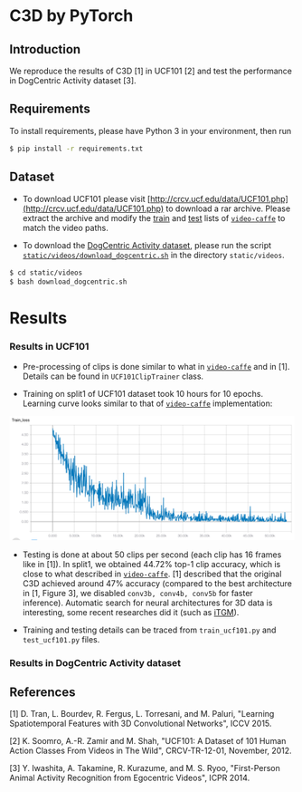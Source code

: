C3D by PyTorch
=====

## Introduction
We reproduce the results of C3D [1] in UCF101 [2] and test the performance in DogCentric Activity dataset [3].

## Requirements

To install requirements, please have Python 3 in your environment, then run

```bash
$ pip install -r requirements.txt
```

## Dataset

* To download UCF101 please visit [http://crcv.ucf.edu/data/UCF101.php](http://crcv.ucf.edu/data/UCF101.php) to download a rar archive.
Please extract the archive and modify the [train](https://github.com/chuckcho/video-caffe/blob/master/examples/c3d_ucf101/c3d_ucf101_train_split1.txt) and [test](https://github.com/chuckcho/video-caffe/blob/master/examples/c3d_ucf101/c3d_ucf101_test_split1.txt) lists of [`video-caffe`](https://github.com/chuckcho/video-caffe) to match the video paths.

* To download the [DogCentric Activity dataset](http://robotics.ait.kyushu-u.ac.jp/yumi/db/first_dog.html), please run the script [`static/videos/download_dogcentric.sh`](./static/videos/download_dogcentric.sh) in the directory `static/videos`.

```bash
$ cd static/videos
$ bash download_dogcentric.sh
```

# Results
### Results in UCF101

* Pre-processing of clips is done similar to what in [`video-caffe`](https://github.com/chuckcho/video-caffe) and in [1].
Details can be found in `UCF101ClipTrainer` class.

* Training on split1 of UCF101 dataset took 10 hours for 10 epochs. Learning curve looks similar to that of [`video-caffe`](https://github.com/chuckcho/video-caffe) implementation:

![UCF101 Learning curve](./static/train_loss.png)

* Testing is done at about 50 clips per second (each clip has 16 frames like in [1]).
In split1, we obtained 44.72% top-1 clip accuracy, which is close to what described in [`video-caffe`](https://github.com/chuckcho/video-caffe).
[1] described that the original C3D achieved around 47% accuracy (compared to the best architecture in [1, Figure 3], we disabled `conv3b, conv4b, conv5b` for faster inference).
Automatic search for neural architectures for 3D data is interesting, some recent researches did it (such as [iTGM](https://arxiv.org/pdf/1811.10636.pdf)).

* Training and testing details can be traced from `train_ucf101.py` and `test_ucf101.py` files.

### Results in DogCentric Activity dataset

## References

[1] D. Tran, L. Bourdev, R. Fergus, L. Torresani, and M. Paluri, "Learning Spatiotemporal Features with 3D Convolutional Networks", ICCV 2015.

[2] K. Soomro, A.-R. Zamir and M. Shah, "UCF101: A Dataset of 101 Human Action Classes From Videos in The Wild", CRCV-TR-12-01, November, 2012. 

[3] Y. Iwashita, A. Takamine, R. Kurazume, and M. S. Ryoo, "First-Person Animal Activity Recognition from Egocentric Videos", ICPR 2014. 
